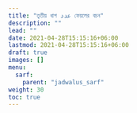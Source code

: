 ```yaml
---
title: "তৃতীয় ধাপ عدد ফেয়লের বচন"
description: ""
lead: ""
date: 2021-04-28T15:15:16+06:00
lastmod: 2021-04-28T15:15:16+06:00
draft: true
images: []
menu: 
  sarf:
    parent: "jadwalus_sarf"
weight: 30
toc: true
---
```



